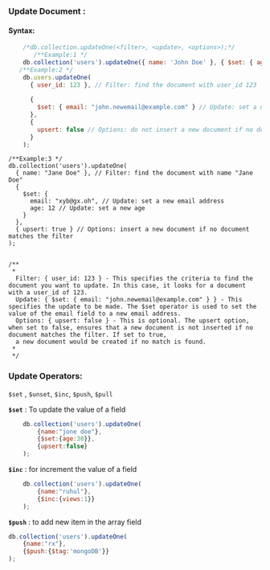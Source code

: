 
### Update Document :
#### Syntax:


```javascript
    /*db.collection.updateOne(<filter>, <update>, <options>);*/
       /**Example:1 */
    db.collection('users').updateOne({ name: 'John Doe' }, { $set: { age: 30 } });
   /**Example:2 */
    db.users.updateOne(
      { user_id: 123 }, // Filter: find the document with user_id 123
      
      { 
        $set: { email: "john.newemail@example.com" } // Update: set a new email address
      },
      {
        upsert: false // Options: do not insert a new document if no document matches the filter
      }
    );

```





    
    /**Example:3 */
    db.collection('users').updateOne(
      { name: "Jane Doe" }, // Filter: find the document with name "Jane Doe"
      { 
        $set: { 
          email: "xyb@gx.oh", // Update: set a new email address
          age: 12 // Update: set a new age
        } 
      },
      { upsert: true } // Options: insert a new document if no document matches the filter
    );
    

    /**
     * 
      Filter: { user_id: 123 } - This specifies the criteria to find the document you want to update. In this case, it looks for a document with a user_id of 123.
      Update: { $set: { email: "john.newemail@example.com" } } - This specifies the update to be made. The $set operator is used to set the value of the email field to a new email address.
      Options: { upsert: false } - This is optional. The upsert option, when set to false, ensures that a new document is not inserted if no document matches the filter. If set to true, 
      a new document would be created if no match is found.
     * 
     */






### Update Operators:
`$set` , `$unset`, `$inc`, `$push`, `$pull`

**`$set`** : To update the value of a field

```javascript
    db.collection('users').updateOne(
        {name:"jone doe"},
        {$set:{age:30}},
        {upsert:false}
    );
```
**`$inc`** : for increment the value of a field

```javascript
    db.collection('users').updateOne(
        {name:"ruhul"},
        {$inc:{views:1}}
    );
```

**`$push`** : to add new item in the array field

```javascript
db.collection('users').updateOne(
    {name:"rx"},
    {$push:{$tag:'mongoDB'}}
);
```



